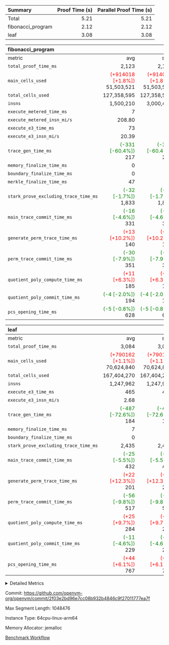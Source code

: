 | Summary | Proof Time (s) | Parallel Proof Time (s) |
|:---|---:|---:|
| Total |  5.21 |  5.21 |
| fibonacci_program |  2.12 |  2.12 |
| leaf |  3.08 |  3.08 |


| fibonacci_program |||||
|:---|---:|---:|---:|---:|
|metric|avg|sum|max|min|
| `total_proof_time_ms ` |  2,123 |  2,123 |  2,123 |  2,123 |
| `main_cells_used     ` | <span style='color: red'>(+914018 [+1.8%])</span> 51,503,521 | <span style='color: red'>(+914018 [+1.8%])</span> 51,503,521 | <span style='color: red'>(+914018 [+1.8%])</span> 51,503,521 | <span style='color: red'>(+914018 [+1.8%])</span> 51,503,521 |
| `total_cells_used    ` |  127,358,595 |  127,358,595 |  127,358,595 |  127,358,595 |
| `insns               ` |  1,500,210 |  3,000,420 |  1,500,210 |  1,500,210 |
| `execute_metered_time_ms` |  7 | -          | -          | -          |
| `execute_metered_insn_mi/s` |  208.80 | -          |  208.80 |  208.80 |
| `execute_e3_time_ms  ` |  73 |  73 |  73 |  73 |
| `execute_e3_insn_mi/s` |  20.39 | -          |  20.39 |  20.39 |
| `trace_gen_time_ms   ` | <span style='color: green'>(-331 [-60.4%])</span> 217 | <span style='color: green'>(-331 [-60.4%])</span> 217 | <span style='color: green'>(-331 [-60.4%])</span> 217 | <span style='color: green'>(-331 [-60.4%])</span> 217 |
| `memory_finalize_time_ms` |  0 |  0 |  0 |  0 |
| `boundary_finalize_time_ms` |  0 |  0 |  0 |  0 |
| `merkle_finalize_time_ms` |  47 |  47 |  47 |  47 |
| `stark_prove_excluding_trace_time_ms` | <span style='color: green'>(-32 [-1.7%])</span> 1,833 | <span style='color: green'>(-32 [-1.7%])</span> 1,833 | <span style='color: green'>(-32 [-1.7%])</span> 1,833 | <span style='color: green'>(-32 [-1.7%])</span> 1,833 |
| `main_trace_commit_time_ms` | <span style='color: green'>(-16 [-4.6%])</span> 331 | <span style='color: green'>(-16 [-4.6%])</span> 331 | <span style='color: green'>(-16 [-4.6%])</span> 331 | <span style='color: green'>(-16 [-4.6%])</span> 331 |
| `generate_perm_trace_time_ms` | <span style='color: red'>(+13 [+10.2%])</span> 140 | <span style='color: red'>(+13 [+10.2%])</span> 140 | <span style='color: red'>(+13 [+10.2%])</span> 140 | <span style='color: red'>(+13 [+10.2%])</span> 140 |
| `perm_trace_commit_time_ms` | <span style='color: green'>(-30 [-7.9%])</span> 351 | <span style='color: green'>(-30 [-7.9%])</span> 351 | <span style='color: green'>(-30 [-7.9%])</span> 351 | <span style='color: green'>(-30 [-7.9%])</span> 351 |
| `quotient_poly_compute_time_ms` | <span style='color: red'>(+11 [+6.3%])</span> 185 | <span style='color: red'>(+11 [+6.3%])</span> 185 | <span style='color: red'>(+11 [+6.3%])</span> 185 | <span style='color: red'>(+11 [+6.3%])</span> 185 |
| `quotient_poly_commit_time_ms` | <span style='color: green'>(-4 [-2.0%])</span> 194 | <span style='color: green'>(-4 [-2.0%])</span> 194 | <span style='color: green'>(-4 [-2.0%])</span> 194 | <span style='color: green'>(-4 [-2.0%])</span> 194 |
| `pcs_opening_time_ms ` | <span style='color: green'>(-5 [-0.8%])</span> 628 | <span style='color: green'>(-5 [-0.8%])</span> 628 | <span style='color: green'>(-5 [-0.8%])</span> 628 | <span style='color: green'>(-5 [-0.8%])</span> 628 |

| leaf |||||
|:---|---:|---:|---:|---:|
|metric|avg|sum|max|min|
| `total_proof_time_ms ` |  3,084 |  3,084 |  3,084 |  3,084 |
| `main_cells_used     ` | <span style='color: red'>(+790162 [+1.1%])</span> 70,624,840 | <span style='color: red'>(+790162 [+1.1%])</span> 70,624,840 | <span style='color: red'>(+790162 [+1.1%])</span> 70,624,840 | <span style='color: red'>(+790162 [+1.1%])</span> 70,624,840 |
| `total_cells_used    ` |  167,404,270 |  167,404,270 |  167,404,270 |  167,404,270 |
| `insns               ` |  1,247,962 |  1,247,962 |  1,247,962 |  1,247,962 |
| `execute_e3_time_ms  ` |  465 |  465 |  465 |  465 |
| `execute_e3_insn_mi/s` |  2.68 | -          |  2.68 |  2.68 |
| `trace_gen_time_ms   ` | <span style='color: green'>(-487 [-72.6%])</span> 184 | <span style='color: green'>(-487 [-72.6%])</span> 184 | <span style='color: green'>(-487 [-72.6%])</span> 184 | <span style='color: green'>(-487 [-72.6%])</span> 184 |
| `memory_finalize_time_ms` |  7 |  7 |  7 |  7 |
| `boundary_finalize_time_ms` |  0 |  0 |  0 |  0 |
| `stark_prove_excluding_trace_time_ms` |  2,435 |  2,435 |  2,435 |  2,435 |
| `main_trace_commit_time_ms` | <span style='color: green'>(-25 [-5.5%])</span> 432 | <span style='color: green'>(-25 [-5.5%])</span> 432 | <span style='color: green'>(-25 [-5.5%])</span> 432 | <span style='color: green'>(-25 [-5.5%])</span> 432 |
| `generate_perm_trace_time_ms` | <span style='color: red'>(+22 [+12.3%])</span> 201 | <span style='color: red'>(+22 [+12.3%])</span> 201 | <span style='color: red'>(+22 [+12.3%])</span> 201 | <span style='color: red'>(+22 [+12.3%])</span> 201 |
| `perm_trace_commit_time_ms` | <span style='color: green'>(-56 [-9.8%])</span> 517 | <span style='color: green'>(-56 [-9.8%])</span> 517 | <span style='color: green'>(-56 [-9.8%])</span> 517 | <span style='color: green'>(-56 [-9.8%])</span> 517 |
| `quotient_poly_compute_time_ms` | <span style='color: red'>(+25 [+9.7%])</span> 284 | <span style='color: red'>(+25 [+9.7%])</span> 284 | <span style='color: red'>(+25 [+9.7%])</span> 284 | <span style='color: red'>(+25 [+9.7%])</span> 284 |
| `quotient_poly_commit_time_ms` | <span style='color: green'>(-11 [-4.6%])</span> 229 | <span style='color: green'>(-11 [-4.6%])</span> 229 | <span style='color: green'>(-11 [-4.6%])</span> 229 | <span style='color: green'>(-11 [-4.6%])</span> 229 |
| `pcs_opening_time_ms ` | <span style='color: red'>(+44 [+6.1%])</span> 767 | <span style='color: red'>(+44 [+6.1%])</span> 767 | <span style='color: red'>(+44 [+6.1%])</span> 767 | <span style='color: red'>(+44 [+6.1%])</span> 767 |



<details>
<summary>Detailed Metrics</summary>

|  | keygen_time_ms | commit_exe_time_ms | app proof_time_ms | agg_layer_time_ms |
| --- | --- | --- | --- |
|  | 48 | 5 | 2,410 | 4,138 | 

| group | single_leaf_agg_time_ms | prove_segment_time_ms | num_children | memory_to_vec_partition_time_ms | insns | fri.log_blowup | execute_metered_time_ms | execute_metered_insn_mi/s | compute_user_public_values_proof_time_ms |
| --- | --- | --- | --- | --- | --- | --- | --- | --- | --- |
| fibonacci_program |  | 2,362 |  | 6 | 1,500,210 | 1 | 7 | 208.80 | 36 | 
| leaf | 4,138 |  | 1 |  |  | 1 |  |  |  | 

| group | air_name | quotient_deg | interactions | constraints |
| --- | --- | --- | --- | --- |
| fibonacci_program | AccessAdapterAir<16> | 2 | 5 | 12 | 
| fibonacci_program | AccessAdapterAir<2> | 2 | 5 | 12 | 
| fibonacci_program | AccessAdapterAir<32> | 2 | 5 | 12 | 
| fibonacci_program | AccessAdapterAir<4> | 2 | 5 | 12 | 
| fibonacci_program | AccessAdapterAir<8> | 2 | 5 | 12 | 
| fibonacci_program | BitwiseOperationLookupAir<8> | 2 | 2 | 4 | 
| fibonacci_program | MemoryMerkleAir<8> | 2 | 4 | 39 | 
| fibonacci_program | PersistentBoundaryAir<8> | 2 | 3 | 7 | 
| fibonacci_program | PhantomAir | 2 | 3 | 5 | 
| fibonacci_program | Poseidon2PeripheryAir<BabyBearParameters>, 1> | 2 | 1 | 286 | 
| fibonacci_program | ProgramAir | 1 | 1 | 4 | 
| fibonacci_program | RangeTupleCheckerAir<2> | 1 | 1 | 4 | 
| fibonacci_program | Rv32HintStoreAir | 2 | 18 | 28 | 
| fibonacci_program | VariableRangeCheckerAir | 1 | 1 | 4 | 
| fibonacci_program | VmAirWrapper<Rv32BaseAluAdapterAir, BaseAluCoreAir<4, 8> | 2 | 20 | 37 | 
| fibonacci_program | VmAirWrapper<Rv32BaseAluAdapterAir, LessThanCoreAir<4, 8> | 2 | 18 | 40 | 
| fibonacci_program | VmAirWrapper<Rv32BaseAluAdapterAir, ShiftCoreAir<4, 8> | 2 | 24 | 91 | 
| fibonacci_program | VmAirWrapper<Rv32BranchAdapterAir, BranchEqualCoreAir<4> | 2 | 11 | 20 | 
| fibonacci_program | VmAirWrapper<Rv32BranchAdapterAir, BranchLessThanCoreAir<4, 8> | 2 | 13 | 35 | 
| fibonacci_program | VmAirWrapper<Rv32CondRdWriteAdapterAir, Rv32JalLuiCoreAir> | 2 | 10 | 18 | 
| fibonacci_program | VmAirWrapper<Rv32JalrAdapterAir, Rv32JalrCoreAir> | 2 | 16 | 20 | 
| fibonacci_program | VmAirWrapper<Rv32LoadStoreAdapterAir, LoadSignExtendCoreAir<4, 8> | 2 | 18 | 33 | 
| fibonacci_program | VmAirWrapper<Rv32LoadStoreAdapterAir, LoadStoreCoreAir<4> | 2 | 17 | 40 | 
| fibonacci_program | VmAirWrapper<Rv32MultAdapterAir, DivRemCoreAir<4, 8> | 2 | 25 | 84 | 
| fibonacci_program | VmAirWrapper<Rv32MultAdapterAir, MulHCoreAir<4, 8> | 2 | 24 | 31 | 
| fibonacci_program | VmAirWrapper<Rv32MultAdapterAir, MultiplicationCoreAir<4, 8> | 2 | 19 | 19 | 
| fibonacci_program | VmAirWrapper<Rv32RdWriteAdapterAir, Rv32AuipcCoreAir> | 2 | 12 | 14 | 
| fibonacci_program | VmConnectorAir | 2 | 5 | 11 | 
| leaf | AccessAdapterAir<2> | 2 | 5 | 12 | 
| leaf | AccessAdapterAir<4> | 2 | 5 | 12 | 
| leaf | AccessAdapterAir<8> | 2 | 5 | 12 | 
| leaf | FriReducedOpeningAir | 2 | 39 | 71 | 
| leaf | JalRangeCheckAir | 2 | 9 | 14 | 
| leaf | NativePoseidon2Air<BabyBearParameters>, 1> | 2 | 136 | 572 | 
| leaf | PhantomAir | 2 | 3 | 5 | 
| leaf | ProgramAir | 1 | 1 | 4 | 
| leaf | VariableRangeCheckerAir | 1 | 1 | 4 | 
| leaf | VmAirWrapper<AluNativeAdapterAir, FieldArithmeticCoreAir> | 2 | 15 | 27 | 
| leaf | VmAirWrapper<BranchNativeAdapterAir, BranchEqualCoreAir<1> | 2 | 11 | 25 | 
| leaf | VmAirWrapper<NativeAdapterAir<2, 0>, PublicValuesCoreAir> | 2 | 11 | 30 | 
| leaf | VmAirWrapper<NativeLoadStoreAdapterAir<1>, NativeLoadStoreCoreAir<1> | 2 | 15 | 20 | 
| leaf | VmAirWrapper<NativeLoadStoreAdapterAir<4>, NativeLoadStoreCoreAir<4> | 2 | 15 | 20 | 
| leaf | VmAirWrapper<NativeVectorizedAdapterAir<4>, FieldExtensionCoreAir> | 2 | 15 | 27 | 
| leaf | VmConnectorAir | 2 | 5 | 11 | 
| leaf | VolatileBoundaryAir | 2 | 7 | 19 | 

| group | air_name | idx | rows | prep_cols | perm_cols | main_cols | cells |
| --- | --- | --- | --- | --- | --- | --- | --- |
| leaf | AccessAdapterAir<2> | 0 | 262,144 |  | 16 | 11 | 7,077,888 | 
| leaf | AccessAdapterAir<4> | 0 | 131,072 |  | 16 | 13 | 3,801,088 | 
| leaf | AccessAdapterAir<8> | 0 | 4,096 |  | 16 | 17 | 135,168 | 
| leaf | FriReducedOpeningAir | 0 | 524,288 |  | 84 | 27 | 58,195,968 | 
| leaf | JalRangeCheckAir | 0 | 65,536 |  | 28 | 12 | 2,621,440 | 
| leaf | NativePoseidon2Air<BabyBearParameters>, 1> | 0 | 65,536 |  | 312 | 398 | 46,530,560 | 
| leaf | PhantomAir | 0 | 32,768 |  | 12 | 6 | 589,824 | 
| leaf | ProgramAir | 0 | 131,072 |  | 8 | 10 | 2,359,296 | 
| leaf | VariableRangeCheckerAir | 0 | 262,144 | 2 | 8 | 1 | 2,359,296 | 
| leaf | VmAirWrapper<AluNativeAdapterAir, FieldArithmeticCoreAir> | 0 | 1,048,576 |  | 36 | 29 | 68,157,440 | 
| leaf | VmAirWrapper<BranchNativeAdapterAir, BranchEqualCoreAir<1> | 0 | 131,072 |  | 28 | 23 | 6,684,672 | 
| leaf | VmAirWrapper<NativeAdapterAir<2, 0>, PublicValuesCoreAir> | 0 | 64 |  | 28 | 27 | 3,520 | 
| leaf | VmAirWrapper<NativeLoadStoreAdapterAir<1>, NativeLoadStoreCoreAir<1> | 0 | 524,288 |  | 40 | 21 | 31,981,568 | 
| leaf | VmAirWrapper<NativeLoadStoreAdapterAir<4>, NativeLoadStoreCoreAir<4> | 0 | 131,072 |  | 40 | 27 | 8,781,824 | 
| leaf | VmAirWrapper<NativeVectorizedAdapterAir<4>, FieldExtensionCoreAir> | 0 | 131,072 |  | 36 | 38 | 9,699,328 | 
| leaf | VmConnectorAir | 0 | 2 | 1 | 16 | 5 | 42 | 
| leaf | VolatileBoundaryAir | 0 | 131,072 |  | 20 | 12 | 4,194,304 | 

| group | air_name | segment | rows | prep_cols | perm_cols | main_cols | cells |
| --- | --- | --- | --- | --- | --- | --- | --- |
| fibonacci_program | AccessAdapterAir<8> | 0 | 128 |  | 16 | 17 | 4,224 | 
| fibonacci_program | BitwiseOperationLookupAir<8> | 0 | 65,536 | 3 | 8 | 2 | 655,360 | 
| fibonacci_program | MemoryMerkleAir<8> | 0 | 512 |  | 16 | 32 | 24,576 | 
| fibonacci_program | PersistentBoundaryAir<8> | 0 | 128 |  | 12 | 20 | 4,096 | 
| fibonacci_program | PhantomAir | 0 | 1 |  | 12 | 6 | 18 | 
| fibonacci_program | Poseidon2PeripheryAir<BabyBearParameters>, 1> | 0 | 256 |  | 8 | 300 | 78,848 | 
| fibonacci_program | ProgramAir | 0 | 8,192 |  | 8 | 10 | 147,456 | 
| fibonacci_program | RangeTupleCheckerAir<2> | 0 | 524,288 | 2 | 8 | 1 | 4,718,592 | 
| fibonacci_program | Rv32HintStoreAir | 0 | 4 |  | 44 | 32 | 304 | 
| fibonacci_program | VariableRangeCheckerAir | 0 | 262,144 | 2 | 8 | 1 | 2,359,296 | 
| fibonacci_program | VmAirWrapper<Rv32BaseAluAdapterAir, BaseAluCoreAir<4, 8> | 0 | 1,048,576 |  | 52 | 36 | 92,274,688 | 
| fibonacci_program | VmAirWrapper<Rv32BaseAluAdapterAir, LessThanCoreAir<4, 8> | 0 | 524,288 |  | 40 | 37 | 40,370,176 | 
| fibonacci_program | VmAirWrapper<Rv32BranchAdapterAir, BranchEqualCoreAir<4> | 0 | 262,144 |  | 28 | 26 | 14,155,776 | 
| fibonacci_program | VmAirWrapper<Rv32BranchAdapterAir, BranchLessThanCoreAir<4, 8> | 0 | 8 |  | 32 | 32 | 512 | 
| fibonacci_program | VmAirWrapper<Rv32CondRdWriteAdapterAir, Rv32JalLuiCoreAir> | 0 | 131,072 |  | 28 | 18 | 6,029,312 | 
| fibonacci_program | VmAirWrapper<Rv32JalrAdapterAir, Rv32JalrCoreAir> | 0 | 16 |  | 36 | 28 | 1,024 | 
| fibonacci_program | VmAirWrapper<Rv32LoadStoreAdapterAir, LoadStoreCoreAir<4> | 0 | 128 |  | 52 | 41 | 11,904 | 
| fibonacci_program | VmAirWrapper<Rv32RdWriteAdapterAir, Rv32AuipcCoreAir> | 0 | 16 |  | 28 | 20 | 768 | 
| fibonacci_program | VmConnectorAir | 0 | 2 | 1 | 16 | 5 | 42 | 

| group | idx | trace_gen_time_ms | total_proof_time_ms | total_cells_used | total_cells | system_trace_gen_time_ms | stark_prove_excluding_trace_time_ms | single_trace_gen_time_ms | quotient_poly_compute_time_ms | quotient_poly_commit_time_ms | perm_trace_commit_time_ms | pcs_opening_time_ms | memory_finalize_time_ms | main_trace_commit_time_ms | main_cells_used | insns | generate_perm_trace_time_ms | execute_e3_time_ms | execute_e3_insn_mi/s | boundary_finalize_time_ms |
| --- | --- | --- | --- | --- | --- | --- | --- | --- | --- | --- | --- | --- | --- | --- | --- | --- | --- | --- | --- | --- |
| leaf | 0 | 184 | 3,084 | 167,404,270 | 253,173,226 | 183 | 2,435 | 2 | 284 | 229 | 517 | 767 | 7 | 432 | 70,624,840 | 1,247,962 | 201 | 465 | 2.68 | 0 | 

| group | idx | trace_height_constraint | weighted_sum | threshold |
| --- | --- | --- | --- | --- |
| leaf | 0 | 0 | 5,439,620 | 2,013,265,921 | 
| leaf | 0 | 1 | 26,751,232 | 2,013,265,921 | 
| leaf | 0 | 2 | 2,719,810 | 2,013,265,921 | 
| leaf | 0 | 3 | 26,878,212 | 2,013,265,921 | 
| leaf | 0 | 4 | 131,072 | 2,013,265,921 | 
| leaf | 0 | 5 | 62,313,162 | 2,013,265,921 | 

| group | segment | trace_gen_time_ms | total_proof_time_ms | total_cells_used | total_cells | system_trace_gen_time_ms | stark_prove_excluding_trace_time_ms | single_trace_gen_time_ms | quotient_poly_compute_time_ms | quotient_poly_commit_time_ms | perm_trace_commit_time_ms | pcs_opening_time_ms | merkle_finalize_time_ms | memory_to_vec_partition_time_ms | memory_finalize_time_ms | main_trace_commit_time_ms | main_cells_used | insns | generate_perm_trace_time_ms | execute_e3_time_ms | execute_e3_insn_mi/s | boundary_finalize_time_ms |
| --- | --- | --- | --- | --- | --- | --- | --- | --- | --- | --- | --- | --- | --- | --- | --- | --- | --- | --- | --- | --- | --- | --- |
| fibonacci_program | 0 | 217 | 2,123 | 127,358,595 | 160,836,972 | 217 | 1,833 | 2 | 185 | 194 | 351 | 628 | 47 | 7 | 0 | 331 | 51,503,521 | 1,500,210 | 140 | 73 | 20.39 | 0 | 

| group | segment | trace_height_constraint | weighted_sum | threshold |
| --- | --- | --- | --- | --- |
| fibonacci_program | 0 | 0 | 3,932,510 | 2,013,265,921 | 
| fibonacci_program | 0 | 1 | 10,749,336 | 2,013,265,921 | 
| fibonacci_program | 0 | 2 | 1,966,255 | 2,013,265,921 | 
| fibonacci_program | 0 | 3 | 10,749,404 | 2,013,265,921 | 
| fibonacci_program | 0 | 4 | 1,664 | 2,013,265,921 | 
| fibonacci_program | 0 | 5 | 640 | 2,013,265,921 | 
| fibonacci_program | 0 | 6 | 7,209,084 | 2,013,265,921 | 
| fibonacci_program | 0 | 7 |  | 2,013,265,921 | 
| fibonacci_program | 0 | 8 | 35,534,845 | 2,013,265,921 | 

</details>


Commit: https://github.com/openvm-org/openvm/commit/2f03e2bd96e7cc08b932b4846c9f27011777ea7f

Max Segment Length: 1048476

Instance Type: 64cpu-linux-arm64

Memory Allocator: jemalloc

[Benchmark Workflow](https://github.com/openvm-org/openvm/actions/runs/16578557877)
